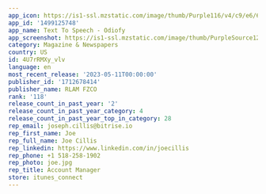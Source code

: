 ```yaml
---
app_icon: https://is1-ssl.mzstatic.com/image/thumb/Purple116/v4/c9/e6/65/c9e6650e-0fc9-9ca7-6649-ceb6c5b574de/AppIcon-0-1x_U007emarketing-0-7-0-85-220.png/1024x1024bb.png
app_id: '1499125748'
app_name: Text To Speech - Odiofy
app_screenshot: https://is1-ssl.mzstatic.com/image/thumb/PurpleSource122/v4/e4/aa/67/e4aa677e-7afd-737e-e44e-a833cac70d1c/f792a3fe-93a7-4ac5-b276-1284a4d87b64_1.png/1242x2688bb.png
category: Magazine & Newspapers
country: US
id: 4U7rRMXy_vlv
language: en
most_recent_release: '2023-05-11T00:00:00'
publisher_id: '1712678414'
publisher_name: RLAM FZCO
rank: '118'
release_count_in_past_year: '2'
release_count_in_past_year_category: 4
release_count_in_past_year_top_in_category: 28
rep_email: joseph.cillis@bitrise.io
rep_first_name: Joe
rep_full_name: Joe Cillis
rep_linkedin: https://www.linkedin.com/in/joecillis
rep_phone: +1 518-258-1902
rep_photo: joe.jpg
rep_title: Account Manager
store: itunes_connect
---
```

